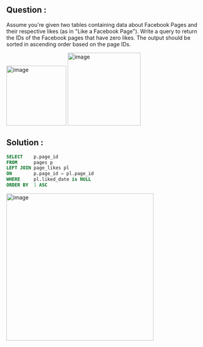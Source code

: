 ## Question :

Assume you're given two tables containing data about Facebook Pages and their respective likes (as in "Like a Facebook Page").
Write a query to return the IDs of the Facebook pages that have zero likes. The output should be sorted in ascending order based on
the page IDs.

<img width="157" alt="image" src="https://github.com/Sary332/SQL-Code-Practice/assets/110008177/d63e3733-4a76-487a-af7d-64f73284f035">
<img width="191" alt="image" src="https://github.com/Sary332/SQL-Code-Practice/assets/110008177/01926144-bb11-4ec9-ad55-ff87407b92b0">

## Solution :
```sql
SELECT    p.page_id
FROM      pages p
LEFT JOIN page_likes pl
ON        p.page_id = pl.page_id
WHERE     pl.liked_date is NULL
ORDER BY  1 ASC
```
<img width="386" alt="image" src="https://github.com/Sary332/SQL-Code-Practice/assets/110008177/6b6ad24a-5ad4-492b-b5d8-7905af8390d6">

